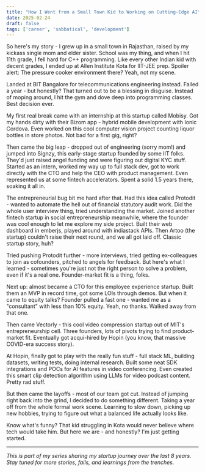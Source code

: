 ```yaml
---
title: "How I Went from a Small Town Kid to Working on Cutting-Edge AI"
date: 2025-02-24
draft: false
tags: ['career', 'sabbatical', 'development']
---
```

So here's my story - I grew up in a small town in Rajasthan, raised by my kickass single mom and elder sister. School was my thing, and when I hit 11th grade, I fell hard for C++ programming. Like every other Indian kid with decent grades, I ended up at Allen Institute Kota for IIT-JEE prep. Spoiler alert: The pressure cooker environment there? Yeah, not my scene.

Landed at BIT Bangalore for telecommunications engineering instead. Failed a year - but honestly? That turned out to be a blessing in disguise. Instead of moping around, I hit the gym and dove deep into programming classes. Best decision ever.

My first real break came with an internship at this startup called Mobisy. Got my hands dirty with their Bizom app - hybrid mobile development with Ionic Cordova. Even worked on this cool computer vision project counting liquor bottles in store photos. Not bad for a first gig, right?

Then came the big leap - dropped out of engineering (sorry mom!) and jumped into Signzy, this early-stage startup founded by some IIT folks. They'd just raised angel funding and were figuring out digital KYC stuff. Started as an intern, worked my way up to full stack dev, got to work directly with the CTO and help the CEO with product management. Even represented us at some fintech accelerators. Spent a solid 1.5 years there, soaking it all in.

The entrepreneurial bug bit me hard after that. Had this idea called Protodit - wanted to automate the hell out of financial statutory audit work. Did the whole user interview thing, tried understanding the market. Joined another fintech startup in social entrepreneurship meanwhile, where the founder was cool enough to let me explore my side project. Built their web dashboard in emberjs, played around with indiastack APIs. Then Artoo (the startup) couldn't raise their next round, and we all got laid off. Classic startup story, huh?

Tried pushing Protodit further - more interviews, tried getting ex-colleagues to join as cofounders, pitched to angels for feedback. But here's what I learned - sometimes you're just not the right person to solve a problem, even if it's a real one. Founder-market fit is a thing, folks.

Next up: almost became a CTO for this employee experience startup. Built them an MVP in record time, got some LOIs through demos. But when it came to equity talks? Founder pulled a fast one - wanted me as a "consultant" with less than 10% equity. Yeah, no thanks. Walked away from that one.

Then came Vectorly - this cool video compression startup out of MIT's entrepreneurship cell. Three founders, lots of pivots trying to find product-market fit. Eventually got acqui-hired by Hopin (you know, that massive COVID-era success story).

At Hopin, finally got to play with the really fun stuff - full stack ML, building datasets, writing tests, doing internal research. Built some neat SDK integrations and POCs for AI features in video conferencing. Even created this smart clip detection algorithm using LLMs for video podcast content. Pretty rad stuff.

But then came the layoffs - most of our team got cut. Instead of jumping right back into the grind, I decided to do something different. Taking a year off from the whole formal work scene. Learning to slow down, picking up new hobbies, trying to figure out what a balanced life actually looks like.

Know what's funny? That kid struggling in Kota would never believe where tech would take him. But here we are - and honestly? I'm just getting started.

---
*This is part of my series sharing my startup journey over the last 8 years. Stay tuned for more stories, fails, and learnings from the trenches.*